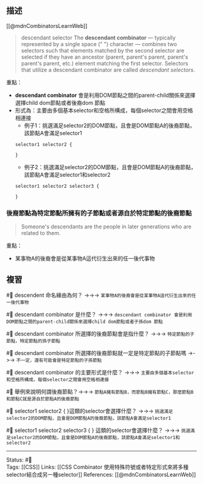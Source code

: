 ## 描述

[[@mdnCombinatorsLearnWeb]]
> descendant selector
> The **descendant combinator** — typically represented by a single space (" ") character — combines two selectors such that elements matched by the second selector are selected if they have an ancestor (parent, parent's parent, parent's parent's parent, etc.) element matching the first selector. Selectors that utilize a descendant combinator are called _descendant selectors_.


重點：
- **descendant combinator** 會是利用DOM節點之間的parent-child關係來選擇選擇child dom節點或者後裔dom 節點
- 形式為：主要由多個基本selector和空格所構成，每個selector之間會用空格相連接
	- 例子1：挑選滿足selector2的DOM節點，且會是DOM節點A的後裔節點，該節點A會滿足selector1
	```
	selector1 selector2 {
	
	}
	```
	- 例子2：挑選滿足selector2的DOM節點，且會是DOM節點A的後裔節點，該節點A會滿足selector1和selector2
	```
	selector1 selector2 selector3 {
	
	}
	```

### 後裔節點為特定節點所擁有的子節點或者源自於特定節點的後裔節點

> Someone's descendants are the people in later generations who are related to them.

重點：
- 某事物A的後裔會是從某事物A這代衍生出來的任一後代事物
## 複習

#🧠 descendent 命名緣由為何？ ->->-> `某事物A的後裔會是從某事物A這代衍生出來的任一後代事物`
<!--SR:!2023-07-14,180,250-->

#🧠 descendant combinator 是什麼？ ->->-> `descendant combinator 會是利用DOM節點之間的parent-child關係來選擇child dom節點或者子孫dom 節點`
<!--SR:!2023-03-02,40,230-->

#🧠 descendant combinator 所選擇的後裔節點會是指什麼？ ->->-> `特定節點的子節點，特定節點的孫子節點`
<!--SR:!2023-08-04,195,250-->

#🧠 descendant combinator 所選擇的後裔節點就一定是特定節點的子節點嗎 ->->-> `不一定，還有可能會是特定節點的子孫節點`
<!--SR:!2023-06-28,171,250-->

#🧠 descendant combinator 的主要形式是什麼？ ->->-> `主要由多個基本selector和空格所構成，每個selector之間會用空格相連接`
<!--SR:!2023-08-04,195,250-->

#🧠 舉例來說明何謂後裔節點？->->-> `節點A擁有節點B，而節點B擁有節點C，那麼節點B和節點C就是源自於節點A的後裔節點`
<!--SR:!2023-07-06,174,250-->

#🧠 selector1 selector2 { }這類的selector會選擇什麼？ ->->-> `挑選滿足selector2的DOM節點，且會是DOM節點A的後裔節點，該節點A會滿足selector1`
<!--SR:!2023-06-29,171,250-->


#🧠 selector1 selector2 selector3 { } 這類的selector會選擇什麼？ ->->-> `挑選滿足selector2的DOM節點，且會是DOM節點A的後裔節點，該節點A會滿足selector1和selector2`
<!--SR:!2023-06-11,158,250-->


---
Status: #🌱  
Tags:
[[CSS]]
Links:
[[CSS Combinator 使用特殊符號或者特定形式來將多種selector結合成另一種selector]]
References:
[[@mdnCombinatorsLearnWeb]]